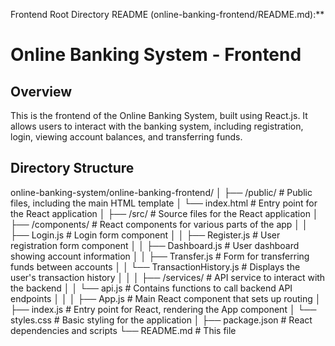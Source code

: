 Frontend Root Directory README (online-banking-frontend/README.md):**

# Online Banking System - Frontend

## Overview
This is the frontend of the Online Banking System, built using React.js. It allows users to interact with the banking system, including registration, login, viewing account balances, and transferring funds.

## Directory Structure

online-banking-system/online-banking-frontend/
│
├── /public/                 # Public files, including the main HTML template
│   └── index.html           # Entry point for the React application
│
├── /src/                    # Source files for the React application
│   ├── /components/         # React components for various parts of the app
│   │   ├── Login.js         # Login form component
│   │   ├── Register.js      # User registration form component
│   │   ├── Dashboard.js     # User dashboard showing account information
│   │   ├── Transfer.js      # Form for transferring funds between accounts
│   │   └── TransactionHistory.js # Displays the user's transaction history
│   │
│   ├── /services/           # API service to interact with the backend
│   │   └── api.js           # Contains functions to call backend API endpoints
│   │
│   ├── App.js               # Main React component that sets up routing
│   ├── index.js             # Entry point for React, rendering the App component
│   └── styles.css           # Basic styling for the application
│
├── package.json             # React dependencies and scripts
└── README.md                # This file
